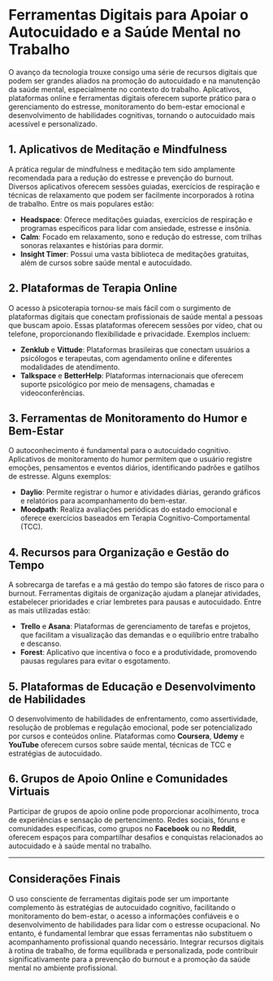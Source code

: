 
# Ferramentas Digitais para Apoiar o Autocuidado e a Saúde Mental no Trabalho

O avanço da tecnologia trouxe consigo uma série de recursos digitais que podem ser grandes aliados na promoção do autocuidado e na manutenção da saúde mental, especialmente no contexto do trabalho. Aplicativos, plataformas online e ferramentas digitais oferecem suporte prático para o gerenciamento do estresse, monitoramento do bem-estar emocional e desenvolvimento de habilidades cognitivas, tornando o autocuidado mais acessível e personalizado.

## 1. Aplicativos de Meditação e Mindfulness

A prática regular de mindfulness e meditação tem sido amplamente recomendada para a redução do estresse e prevenção do burnout. Diversos aplicativos oferecem sessões guiadas, exercícios de respiração e técnicas de relaxamento que podem ser facilmente incorporados à rotina de trabalho. Entre os mais populares estão:

- **Headspace**: Oferece meditações guiadas, exercícios de respiração e programas específicos para lidar com ansiedade, estresse e insônia.
- **Calm**: Focado em relaxamento, sono e redução do estresse, com trilhas sonoras relaxantes e histórias para dormir.
- **Insight Timer**: Possui uma vasta biblioteca de meditações gratuitas, além de cursos sobre saúde mental e autocuidado.

## 2. Plataformas de Terapia Online

O acesso à psicoterapia tornou-se mais fácil com o surgimento de plataformas digitais que conectam profissionais de saúde mental a pessoas que buscam apoio. Essas plataformas oferecem sessões por vídeo, chat ou telefone, proporcionando flexibilidade e privacidade. Exemplos incluem:

- **Zenklub** e **Vittude**: Plataformas brasileiras que conectam usuários a psicólogos e terapeutas, com agendamento online e diferentes modalidades de atendimento.
- **Talkspace** e **BetterHelp**: Plataformas internacionais que oferecem suporte psicológico por meio de mensagens, chamadas e videoconferências.

## 3. Ferramentas de Monitoramento do Humor e Bem-Estar

O autoconhecimento é fundamental para o autocuidado cognitivo. Aplicativos de monitoramento do humor permitem que o usuário registre emoções, pensamentos e eventos diários, identificando padrões e gatilhos de estresse. Alguns exemplos:

- **Daylio**: Permite registrar o humor e atividades diárias, gerando gráficos e relatórios para acompanhamento do bem-estar.
- **Moodpath**: Realiza avaliações periódicas do estado emocional e oferece exercícios baseados em Terapia Cognitivo-Comportamental (TCC).

## 4. Recursos para Organização e Gestão do Tempo

A sobrecarga de tarefas e a má gestão do tempo são fatores de risco para o burnout. Ferramentas digitais de organização ajudam a planejar atividades, estabelecer prioridades e criar lembretes para pausas e autocuidado. Entre as mais utilizadas estão:

- **Trello** e **Asana**: Plataformas de gerenciamento de tarefas e projetos, que facilitam a visualização das demandas e o equilíbrio entre trabalho e descanso.
- **Forest**: Aplicativo que incentiva o foco e a produtividade, promovendo pausas regulares para evitar o esgotamento.

## 5. Plataformas de Educação e Desenvolvimento de Habilidades

O desenvolvimento de habilidades de enfrentamento, como assertividade, resolução de problemas e regulação emocional, pode ser potencializado por cursos e conteúdos online. Plataformas como **Coursera**, **Udemy** e **YouTube** oferecem cursos sobre saúde mental, técnicas de TCC e estratégias de autocuidado.

## 6. Grupos de Apoio Online e Comunidades Virtuais

Participar de grupos de apoio online pode proporcionar acolhimento, troca de experiências e sensação de pertencimento. Redes sociais, fóruns e comunidades específicas, como grupos no **Facebook** ou no **Reddit**, oferecem espaços para compartilhar desafios e conquistas relacionados ao autocuidado e à saúde mental no trabalho.

---

## Considerações Finais

O uso consciente de ferramentas digitais pode ser um importante complemento às estratégias de autocuidado cognitivo, facilitando o monitoramento do bem-estar, o acesso a informações confiáveis e o desenvolvimento de habilidades para lidar com o estresse ocupacional. No entanto, é fundamental lembrar que essas ferramentas não substituem o acompanhamento profissional quando necessário. Integrar recursos digitais à rotina de trabalho, de forma equilibrada e personalizada, pode contribuir significativamente para a prevenção do burnout e a promoção da saúde mental no ambiente profissional.
```
